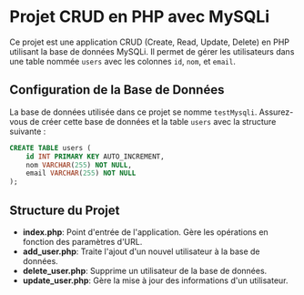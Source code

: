 # Projet CRUD en PHP avec MySQLi

Ce projet est une application CRUD (Create, Read, Update, Delete) en PHP utilisant la base de données MySQLi. Il permet de gérer les utilisateurs dans une table nommée `users` avec les colonnes `id`, `nom`, et `email`.

## Configuration de la Base de Données

La base de données utilisée dans ce projet se nomme `testMysqli`. Assurez-vous de créer cette base de données et la table `users` avec la structure suivante :

```sql
CREATE TABLE users (
    id INT PRIMARY KEY AUTO_INCREMENT,
    nom VARCHAR(255) NOT NULL,
    email VARCHAR(255) NOT NULL
);
```

## Structure du Projet

- **index.php**: Point d'entrée de l'application. Gère les opérations en fonction des paramètres d'URL.
- **add_user.php**: Traite l'ajout d'un nouvel utilisateur à la base de données.
- **delete_user.php**: Supprime un utilisateur de la base de données.
- **update_user.php**: Gère la mise à jour des informations d'un utilisateur.

